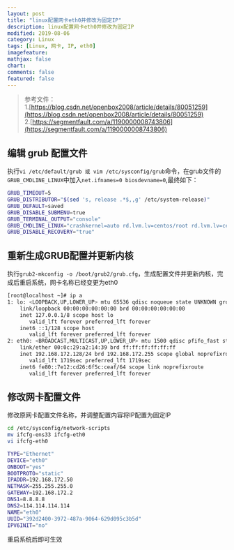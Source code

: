 ```yaml
---
layout: post
title: "linux配置网卡eth0并修改为固定IP"
description: linux配置网卡eth0并修改为固定IP
modified: 2019-08-06
category: Linux
tags: [Linux, 网卡, IP, eth0]
imagefeature:
mathjax: false
chart:
comments: false
featured: false
---
```


>参考文件：  
>1.[https://blog.csdn.net/openbox2008/article/details/80051259](https://blog.csdn.net/openbox2008/article/details/80051259)  
>2.[https://segmentfault.com/a/1190000008743806](https://segmentfault.com/a/1190000008743806)  

## 编辑 grub 配置文件

执行`vi /etc/default/grub 或 vim /etc/sysconfig/grub`命令，在grub文件的`GRUB_CMDLINE_LINUX`中加入`net.ifnames=0 biosdevname=0`,最终如下：

```bash
GRUB_TIMEOUT=5
GRUB_DISTRIBUTOR="$(sed 's, release .*$,,g' /etc/system-release)"
GRUB_DEFAULT=saved
GRUB_DISABLE_SUBMENU=true
GRUB_TERMINAL_OUTPUT="console"
GRUB_CMDLINE_LINUX="crashkernel=auto rd.lvm.lv=centos/root rd.lvm.lv=centos/swap rhgb quiet net.ifnames=0 biosdevname=0"
GRUB_DISABLE_RECOVERY="true"
```

## 重新生成GRUB配置并更新内核

执行`grub2-mkconfig -o /boot/grub2/grub.cfg`，生成配置文件并更新内核，完成后重启系统，网卡名称已经变更为eth0

```bash
[root@localhost ~]# ip a
1: lo: <LOOPBACK,UP,LOWER_UP> mtu 65536 qdisc noqueue state UNKNOWN group default qlen 1000
    link/loopback 00:00:00:00:00:00 brd 00:00:00:00:00:00
    inet 127.0.0.1/8 scope host lo
       valid_lft forever preferred_lft forever
    inet6 ::1/128 scope host 
       valid_lft forever preferred_lft forever
2: eth0: <BROADCAST,MULTICAST,UP,LOWER_UP> mtu 1500 qdisc pfifo_fast state UP group default qlen 1000
    link/ether 00:0c:29:a2:14:39 brd ff:ff:ff:ff:ff:ff
    inet 192.168.172.128/24 brd 192.168.172.255 scope global noprefixroute dynamic eth0
       valid_lft 1719sec preferred_lft 1719sec
    inet6 fe80::7e12:cd26:6f5c:ceaf/64 scope link noprefixroute 
       valid_lft forever preferred_lft forever
```

## 修改网卡配置文件

修改原网卡配置文件名称，并调整配置内容将IP配置为固定IP

```bash
cd /etc/sysconfig/network-scripts
mv ifcfg-ens33 ifcfg-eth0
vi ifcfg-eth0
```

```bash
TYPE="Ethernet"
DEVICE="eth0"
ONBOOT="yes"
BOOTPROTO="static"
IPADDR=192.168.172.50
NETMASK=255.255.255.0
GATEWAY=192.168.172.2
DNS1=8.8.8.8
DNS2=114.114.114.114
NAME="eth0"
UUID="392d2400-3972-487a-9064-629d095c3b5d"
IPV6INIT="no"
```

重启系统后即可生效